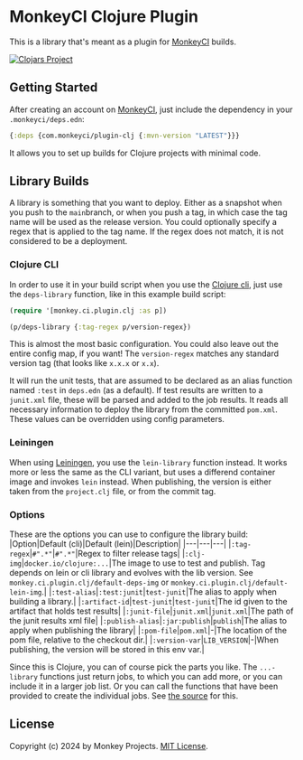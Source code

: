 # MonkeyCI Clojure Plugin

This is a library that's meant as a plugin for [MonkeyCI](https://monkeyci.com) builds.

[![Clojars Project](https://img.shields.io/clojars/v/com.monkeyci/plugin-clj.svg)](https://clojars.org/com.monkeyci/plugin-clj)

## Getting Started

After creating an account on [MonkeyCI](https://monkeyci.com), just include
the dependency in your `.monkeyci/deps.edn`:

```clojure
{:deps {com.monkeyci/plugin-clj {:mvn-version "LATEST"}}}
```

It allows you to set up builds for Clojure projects with minimal code.

## Library Builds

A library is something that you want to deploy.  Either as a snapshot when you push to
the `main`branch, or when you push a tag, in which case the tag name will be used as
the release version.  You could optionally specify a regex that is applied to the tag
name.  If the regex does not match, it is not considered to be a deployment.

### Clojure CLI

In order to use it in your build script when you use the [Clojure cli](https://clojure.org/reference/deps_and_cli),
just use the `deps-library` function, like in this example build script:

```clojure
(require '[monkey.ci.plugin.clj :as p])

(p/deps-library {:tag-regex p/version-regex})
```

This is almost the most basic configuration.  You could also leave out the entire
config map, if you want!  The `version-regex` matches any standard version tag
(that looks like `x.x.x` or `x.x`).

It will run the unit tests, that are assumed to be declared as an alias function named
`:test` in `deps.edn` (as a default).  If test results are written to a `junit.xml` file,
these will be parsed and added to the job results.  It reads all necessary information
to deploy the library from the committed `pom.xml`.  These values can be overridden using
config parameters.

### Leiningen

When using [Leiningen](https://leiningen.org), you use the `lein-library` function instead.
It works more or less the same as the CLI variant, but uses a differend container image and
invokes `lein` instead.  When publishing, the version is either taken from the `project.clj`
file, or from the commit tag.

### Options

These are the options you can use to configure the library build:
|Option|Default (cli)|Default (lein)|Description|
|---|---|---|
|`:tag-regex`|`#".*"`|`#".*"`|Regex to filter release tags|
|`:clj-img`|`docker.io/clojure:...`|The image to use to test and publish.  Tag depends on lein or cli library and evolves with the lib version.  See `monkey.ci.plugin.clj/default-deps-img` or `monkey.ci.plugin.clj/default-lein-img`.|
|`:test-alias`|`:test:junit`|`test-junit`|The alias to apply when building a library.|
|`:artifact-id`|`test-junit`|`test-junit`|The id given to the artifact that holds test results|
|`:junit-file`|`junit.xml`|`junit.xml`|The path of the junit results xml file|
|`:publish-alias`|`:jar:publish`|`publish`|The alias to apply when publishing the library|
|`:pom-file`|`pom.xml`|-|The location of the pom file, relative to the checkout dir.|
|`:version-var`|`LIB_VERSION`|-|When publishing, the version will be stored in this env var.|

Since this is Clojure, you can of course pick the parts you like.  The `...-library` functions just
return jobs, to which you can add more, or you can include it in a larger job list.  Or you can call
the functions that have been provided to create the individual jobs.  See [the
source](src/monkey/ci/plugin/clj.clj) for this.

## License

Copyright (c) 2024 by Monkey Projects.
[MIT License](LICENSE).


